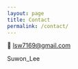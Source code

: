 ```yaml
---
layout: page
title: Contact
permalink: /contact/
---
```


<script src="https://code.iconify.design/1/1.0.7/iconify.min.js"></script>

📧 lsw7169@gmail.com

<span class="iconify" data-icon="mdi-telegram" data-inline="false"></span> Suwon_Lee
